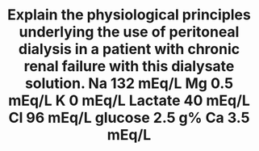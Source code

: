 ---
title: "Explain the physiological principles underlying the use of peritoneal dialysis in a patient with chronic renal failure with this dialysate solution. Na 132 mEq/L Mg 0.5 mEq/L K 0 mEq/L Lactate 40 mEq/L Cl 96 mEq/L glucose 2.5 g% Ca 3.5 mEq/L"
entityType: SAQ
exam: PEX
college: ANZCA
year: 2007
sitting: A
question: 12
passRate: 17
EC_expectedDomains:
- "The purpose of this question is to show an understanding of basic physiological principles involved in peritoneal dialysis and not its clinical applications or indications."
- "The main points expected for a pass were: PD takes places across a membrane (peritoneum) by exchange between dialysate and the patient’s blood."
- "The main processes are: a) Osmosis - movement of solvent from low to high solute concentration b) Diffusion – movement of solute from region of high to low concentration c) Solvent drag Definitions of these processes were required."
- "The factors which influence these processes are:• movement of solvent• tonicity – definition, dialysate is hypertonic mainly due to it’s hight glucose concentration, osmolarity approx. 400 mmol/L (2[Na]+ 0.055 [Glucose]+ 0.36 [BUN] b) movement of solute• Fick’s law of diffusion• Donnan effect – due to effect of charged plasma proteins"
EC_extraCredit:
- "Other points which gained marks:• purpose of PD- i.e. achieve balance of fluids, electrolytes, acid-base and excretion of toxins wastes• osmosis is a relatively fast process compared to diffusion• glucose absorption can cause hyperglycaemia• lactate is provided for conversion to bicarbonate by the liver helping with acid/base balance• protein transfer into dialysate can result in loss"
EC_errorsCommon:
- "Many candidates showed a lack of understanding of these basic processes."
- "Many candidates wasted time on detailed description of what happens to individual solutes at the expense of explaining the basis physiological principles of diffusion and giving an example e.g. K+"
---